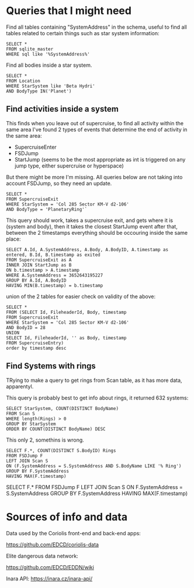# Queries that I might need

Find all tables containing "SystemAddress" in the schema, useful to find all tables related to certain things such as star system information:
````
SELECT *
FROM sqlite_master
WHERE sql like '%SystemAddress%'
````


Find all bodies inside a star system.
````
SELECT *
FROM Location
WHERE StarSystem like 'Beta Hydri'
AND BodyType IN('Planet')
````

## Find activities inside a system

This finds when you leave out of supercruise, to find all activity within the same area I've found 2 types of events
that determine the end of activity in the same area:

- SupercruiseEnter
- FSDJump
- StartJump (seems to be the most appropriate as int is triggered on any jump type, either supercruise or hyperspace)

But there might be more I'm missing.
All queries below are not taking into account FSDJump, so they need an update.
````
SELECT *
FROM SupercruiseExit
WHERE StarSystem = 'Col 285 Sector KM-V d2-106'
AND BodyType = 'PlanetaryRing'`
````
 
This query should work, takes a supercruise exit, and gets where it is (system and body), then it takes the closest StartJump event after that, between the 2 timestamps everything should be occouring inside the same place:
````
SELECT A.Id, A.SystemAddress, A.Body, A.BodyID, A.timestamp as entered, B.Id, B.timestamp as exited
FROM SupercruiseExit as A
INNER JOIN StartJump as B
ON b.timestamp > A.timestamp
WHERE A.SystemAddress = 3652643195227
GROUP BY A.Id, A.BodyID
HAVING MIN(B.timestamp) = b.timestamp
````

union of the 2 tables for easier check on validity of the above:
````
SELECT *
FROM (SELECT Id, FileheaderId, Body, timestamp
FROM SupercruiseExit
WHERE StarSystem = 'Col 285 Sector KM-V d2-106'
AND BodyID = 28
UNION
SELECT Id, FileheaderId, '' as Body, timestamp
FROM SupercruiseEntry)
order by timestamp desc
````


## Find Systems with rings
TRying to make a query to get rings from Scan table, as it has more data, apparentyl.

This query is probably best to get info about rings, it returned 632 systems:
````
SELECT StarSystem, COUNT(DISTINCT BodyName)
FROM Scan S
WHERE length(Rings) > 0
GROUP BY StarSystem
ORDER BY COUNT(DISTINCT BodyName) DESC
````

This only 2, somethins is wrong.

````
SELECT F.*, COUNT(DISTINCT S.BodyID) Rings
FROM FSDJump F
LEFT JOIN Scan S
ON (F.SystemAddress = S.SystemAddress AND S.BodyName LIKE '% Ring')
GROUP BY F.SystemAddress
HAVING MAX(F.timestamp)
````

SELECT F.*
FROM FSDJump F
LEFT JOIN Scan S
ON F.SystemAddress = S.SystemAddress
GROUP BY F.SystemAddress
HAVING MAX(F.timestamp)


# Sources of info and data

Data used by the Coriolis front-end and back-end apps:

https://github.com/EDCD/coriolis-data

Elite dangerous data network:

https://github.com/EDCD/EDDN/wiki

Inara API:
https://inara.cz/inara-api/
